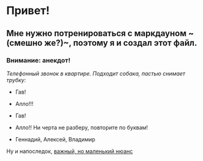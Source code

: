 # Привет! 

## Мне нужно потренироваться с маркдауном ~(смешно же?)~, поэтому я и создал этот файл.

### Внимание: анекдот!

*Телефонный звонок в квартире. Подходит собака, пастью снимает трубку:*

- Гав!

- Алло!!!

- Гав!

- Алло!! Ни черта не разберу, повторите по буквам!

- Геннадий, Алексей, Владимир

Ну и напоследок, [важный, но маленький нюанс](https://youtu.be/dQw4w9WgXcQ)